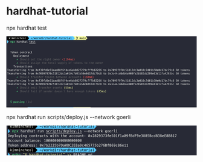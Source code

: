 # hardhat-tutorial

npx hardhat test

![img_1.png](img_1.png)




npx hardhat run scripts/deploy.js --network goerli

![img.png](img.png)